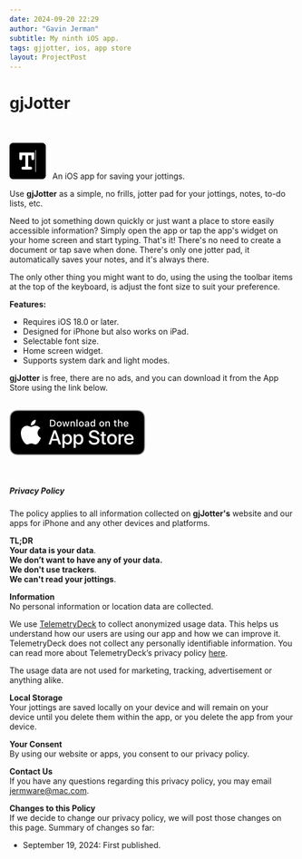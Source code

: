 ```yaml
---
date: 2024-09-20 22:29
author: "Gavin Jerman"
subtitle: My ninth iOS app.
tags: gjjotter, ios, app store
layout: ProjectPost
---
```


# gjJotter

<br><br>
<img width="64" height="64" src="/images/gjJotter/gjJotter-icon.png">
&nbsp;&nbsp;An iOS app for saving your jottings.

Use **gjJotter** as a simple, no frills, jotter pad for your jottings, notes, to-do lists, etc.

Need to jot something down quickly or just want a place to store easily accessible information? Simply open the app or tap the app's widget on your home screen and start typing. That's it! There's no need to create a document or tap save when done. There's only one jotter pad, it automatically saves your notes, and it's always there.

The only other thing you might want to do, using the using the toolbar items at the top of the keyboard, is adjust the font size to suit your preference.

**Features:**
- Requires iOS 18.0 or later.
- Designed for iPhone but also works on iPad.
- Selectable font size.
- Home screen widget.
- Supports system dark and light modes.

**gjJotter** is free, there are no ads, and you can download it from the App Store using the link below.
<br><br>

[![download](/images/Download_on_the_App_Store_Badge_US-UK_RGB_blk_092917.svg)](https://apps.apple.com/app/gjjotter/id6698850903?platform=iphone)

<br><h5 id="privacy">Privacy Policy</h5>

The policy applies to all information collected on **gjJotter's** website and our apps for iPhone and any other devices and platforms.

**TL;DR**  
**Your data is your data**.  
**We don’t want to have any of your data.**  
**We don't use trackers**.  
**We can't read your jottings**.  

**Information**  
No personal information or location data are collected.

We use [TelemetryDeck](https://telemetrydeck.com) to collect anonymized usage data. This helps us understand how our users are using our app and how we can improve it. TelemetryDeck does not collect any personally identifiable information. You can read more about TelemetryDeck’s privacy policy [here](https://telemetrydeck.com/privacy).

The usage data are not used for marketing, tracking, advertisement or anything alike.

**Local Storage**  
Your jottings are saved locally on your device and will remain on your device until you delete them within the app, or you delete the app from your device.

**Your Consent**  
By using our website or apps, you consent to our privacy policy.

**Contact Us**  
If you have any questions regarding this privacy policy, you may email [jermware@mac.com](mailto:jermware@mac.com).

**Changes to this Policy**  
If we decide to change our privacy policy, we will post those changes on this page. Summary of changes so far:

- September 19, 2024: First published.
